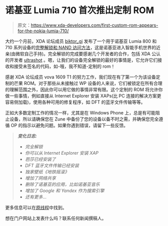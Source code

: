 # 诺基亚 Lumia 710 首次推出定制 ROM

> 原文：<https://www.xda-developers.com/first-custom-rom-appears-for-the-nokia-lumia-710/>

大约一个月前，XDA 论坛成员 [biktor_gj](http://forum.xda-developers.com/member.php?u=803006) 发布了一个用于诺基亚 Lumia 800 和 710 系列设备的[完整解锁和 NAND 访问方法](http://forum.xda-developers.com/showthread.php?t=1587650)，这是诺基亚进入智能手机世界的近亲(由微软自己手持)。完全解锁的完成要感谢几个开发者的合作，包括 XDA 公认的开发者 [ultrashot](http://forum.xda-developers.com/member.php?u=1794621) 。嗯，让我们的设备完全解锁的最好的事情是，它允许它们接收和接受未签名的代码，如-哦，我不知道-定制的 rom！

感谢 XDA 论坛成员 vova 1609 T1 的努力工作，我们现在有了第一个为该设备定制的芒果 ROM。对于那些从未接触过 WP 设备的人来说，它们被锁定在所有合理的理解范围之外，因此你可以用它做的事情非常有限。这个定制的 ROM 将允许你做一些事情，例如直接从 Internet Explorer 安装 XAPs(比 PC 连接的解决方案更容易侧加载)，使用各种可用的修复程序，如 DFT 的蓝牙文件传输等等。

正如大多数定制工作的情况一样，尤其是在 Windows Phone 上，总是有可能阻止设备，所以请确保您在 Zune 中备份了您的设备以备不时之需，并确保您完全遵循 OP 的指示以避免问题。如果你遇到错误，请留下一些反馈。

> ***变化日志:***
> 
> *   *完全解锁*
> *   *你可以从 Internet Explorer 安装 XAP*
> *   *芭莎已经安装了*
> *   *DFT 蓝牙文件传输已经安装*
> *   *独家壁纸《地铁摇滚》*
> *   *增加了网络共享*
> *   *删除了诺基亚的应用，比如诺基亚音乐*
> *   *增加了 Google 和 Yandex 作为搜索引擎*
> *   *还有更多...*

更多信息可以在[原线程](http://forum.xda-developers.com/showthread.php?t=1650353)中找到。

想在门户网站上发表什么吗？联系任何新闻撰稿人。